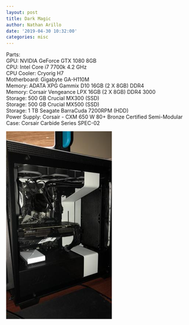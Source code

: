 ```yaml
---
layout: post
title: Dark Magic
author: Nathan Arillo
date: '2019-04-30 10:32:00'
categories: misc
---
```



Parts:<br>
GPU: NVIDIA GeForce GTX 1080 8GB<br>
CPU: Intel Core i7 7700k 4.2 GHz<br>
CPU Cooler: Cryorig H7<br>
Motherboard: Gigabyte GA-H110M<br>
Memory: ADATA XPG Gammix D10 16GB (2 X 8GB) DDR4<br>
Memory: Corsair Vengeance LPX 16GB (2 X 8GB) DDR4 3000<br>
Storage: 500 GB Crucial MX300 (SSD)<br>
Storage: 500 GB Crucial MX500 (SSD)<br>
Storage: 1 TB Seagate BarraCuda 7200RPM (HDD)<br>
Power Supply: Corsair - CXM 650 W 80+ Bronze Certified Semi-Modular<br>
Case: Corsair Carbide Series SPEC-02<br>




![Custom PC Screenshot](/assets/img/uploads/PatrickUng.jpg)
